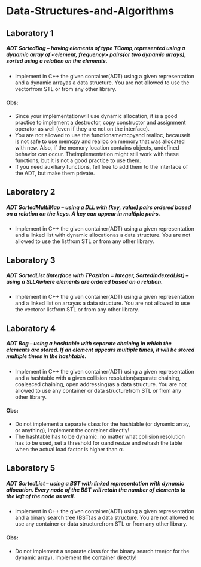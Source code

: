 # Data-Structures-and-Algorithms
## Laboratory 1

##### ADT  SortedBag – having  elements  of  type TComp,represented  using a  dynamic  array  of <element,   frequency>   pairs(or   two   dynamic   arrays),   sorted   using   a   relation  on   the elements.

- Implement  in  C++  the  given container(ADT)  using  a given  representation  and  a dynamic  arrayas a data structure. You are not allowed to use the vectorfrom STL or from any other library.

#### Obs:
- Since your implementationwill use dynamic allocation, it is a good practice to implement a destructor,  copy  constructor  and  assignment  operator  as  well  (even  if  they  are  not  on  the interface).
- You are not allowed to use  the functionsmemcpyand realloc, becauseit is not  safe to use memcpy and realloc on memory  that  was  allocated with new. Also, if the  memory location contains  objects,  undefined  behavior  can  occur. Theimplementation  might  still  work  with these functions, but it is not a good practice to use them.
- If you need auxiliary functions, fell free  to add them to the interface of the ADT,  but  make them private.

## Laboratory 2

##### ADT  SortedMultiMap – using  a  DLL  with  (key,  value)  pairs  ordered  based  on  a  relation  on the keys. A key can appear in multiple pairs.

- Implement in C++ the given container(ADT) using a given representation and a linked list with dynamic allocationas a data  structure. You are not  allowed to use the listfrom STL or from any other library.

## Laboratory 3

##### ADT SortedList (interface with TPozition = Integer, SortedIndexedList) –using a SLLAwhere elements are ordered based on a relation.

- Implement  in  C++  the  given container(ADT)  using  a  given  representation  and  a linked  list on arrayas a data structure. You are not allowed to use the vectoror listfrom STL or from any other library.


## Laboratory 4

##### ADT Bag – using a hashtable with separate chaining in which the elements are stored. If an element appears multiple times, it will be stored multiple times in the hashtable.

- Implement in C++ the given container(ADT) using a given representation and a hashtable with a given  collision  resolution(separate  chaining,  coalesced  chaining,  open  addressing)as  a  data  structure. You are not allowed to use any container or data structurefrom STL or from any other library.

#### Obs:
- Do not implement a separate class for the hashtable (or dynamic array, or anything), implement the container directly!
- The  hashtable  has  to  be  dynamic:  no  matter  what  collision  resolution  has to  be  used,  set  a threshold for αand resize and rehash the table when the actual load factor is higher than α.

## Laboratory 5

##### ADT SortedList – using a BST with linked representation with dynamic allocation. Every node of the BST will retain the number of elements to the left of the node as well.

- Implement  in  C++  the  given container(ADT)  using  a  given  representation  and  a binary  search tree  (BST)as  a  data  structure.  You  are  not  allowed  to  use any container  or  data  structurefrom  STL or from any other library.

#### Obs:
- Do  not  implement  a  separate  class  for  the binary  search  tree(or  for  the  dynamic  array), implement the container directly!

